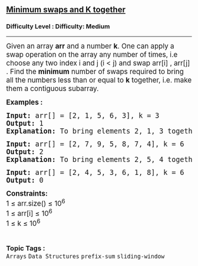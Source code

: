 <h2><a href="https://www.geeksforgeeks.org/problems/minimum-swaps-required-to-bring-all-elements-less-than-or-equal-to-k-together4847/1">Minimum swaps and K together</a></h2><h3>Difficulty Level : Difficulty: Medium</h3><hr><div class="problems_problem_content__Xm_eO"><p><span style="font-size: 14pt;">Given an array <strong>arr</strong>&nbsp;and a number <strong>k</strong>. One can apply a swap operation on the array any number of times, i.e choose any two index i and j&nbsp;(i &lt; j) and swap arr[i] , arr[j] . Find the&nbsp;<strong>minimum</strong>&nbsp;number of swaps required to bring all the numbers less than or equal to&nbsp;<strong>k</strong>&nbsp;together, i.e. make them a contiguous&nbsp;subarray.</span></p>
<p><span style="font-size: 14pt;"><strong>Examples :</strong></span></p>
<pre><span style="font-size: 14pt;"><strong>Input:</strong> arr[] = [2, 1, 5, 6, 3], k = 3
<strong>Output:</strong> 1
<strong>Explanation: </strong>To bring elements 2, 1, 3 together, swap index 2 with 4 (0-based indexing), i.e. element arr[2] = 5 with arr[4] = 3 such that final array will be- arr[] = [2, 1, 3, 6, 5]
</span></pre>
<pre><span style="font-size: 14pt;"><strong>Input:</strong> arr[] = [2, 7, 9, 5, 8, 7, 4], k = 6 <strong>
Output:</strong> 2 
<strong>Explanation:</strong> To bring elements 2, 5, 4 together, swap index 0 with 2 (0-based indexing) and index 4 with 6 (0-based indexing) such that final array will be- arr[] = [9, 7, 2, 5, 4, 7, 8]<br></span></pre>
<pre><span style="font-size: 14pt;"><strong>Input:</strong> arr[] = [2, 4, 5, 3, 6, 1, 8], k = 6 <strong>
Output:</strong> 0</span></pre>
<p><span style="font-size: 14pt;"><strong>Constraints:</strong></span><br style="font-size: 18.6667px;"><span style="font-size: 14pt;">1 ≤ arr.size() ≤ 10<sup>6</sup></span><br style="font-size: 18.6667px;"><span style="font-size: 14pt;">1 ≤ arr[i] ≤ 10<sup>6</sup></span><br style="font-size: 18.6667px;"><span style="font-size: 14pt;">1 ≤ k ≤ 10<sup>6</sup></span></p></div><br><p><span style=font-size:18px><strong>Topic Tags : </strong><br><code>Arrays</code>&nbsp;<code>Data Structures</code>&nbsp;<code>prefix-sum</code>&nbsp;<code>sliding-window</code>&nbsp;